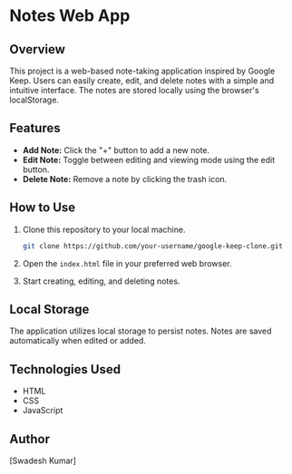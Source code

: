 # Notes Web App

## Overview
This project is a web-based note-taking application inspired by Google Keep. Users can easily create, edit, and delete notes with a simple and intuitive interface. The notes are stored locally using the browser's localStorage.

## Features
- **Add Note:** Click the "+" button to add a new note.
- **Edit Note:** Toggle between editing and viewing mode using the edit button.
- **Delete Note:** Remove a note by clicking the trash icon.

## How to Use
1. Clone this repository to your local machine.
    ```bash
    git clone https://github.com/your-username/google-keep-clone.git
    ```

2. Open the `index.html` file in your preferred web browser.

3. Start creating, editing, and deleting notes.

## Local Storage
The application utilizes local storage to persist notes. Notes are saved automatically when edited or added.

## Technologies Used
- HTML
- CSS
- JavaScript

## Author
[Swadesh Kumar]
